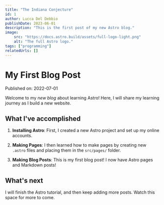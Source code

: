 ```yaml
---
title: "The Indiana Conjecture"
id: 1
author: Lucca Del Debbio
publishDate: 2023-06-01
description: "This is the first post of my new Astro blog."
image:
    src: "https://docs.astro.build/assets/full-logo-light.png"
    alt: "The full Astro logo."
tags: ["programming"]
relatedUrls: []
---
```


# My First Blog Post

Published on: 2022-07-01

Welcome to my _new blog_ about learning Astro! Here, I will share my learning journey as I build a new website.

## What I've accomplished

1. **Installing Astro**: First, I created a new Astro project and set up my online accounts.

2. **Making Pages**: I then learned how to make pages by creating new `.astro` files and placing them in the `src/pages/` folder.

3. **Making Blog Posts**: This is my first blog post! I now have Astro pages and Markdown posts!

## What's next

I will finish the Astro tutorial, and then keep adding more posts. Watch this space for more to come.

